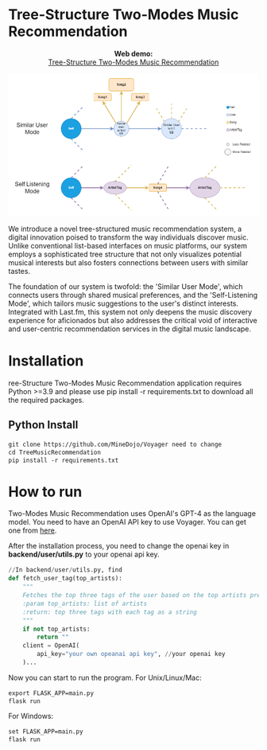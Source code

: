 # Tree-Structure Two-Modes Music Recommendation
<p align="center">
  <b>Web demo:</b><br>
  <a href="http://52.91.131.179/">Tree-Structure Two-Modes Music Recommendation</a> 
</p>



![alt text](Images/TreeMusicRecommendation_structure_v1_white.png)

We introduce a novel tree-structured music recommendation system, a digital innovation poised to transform the way individuals discover music. Unlike conventional list-based interfaces on music platforms, our system employs a sophisticated tree structure that not only visualizes potential musical interests but also fosters connections between users with similar tastes.

The foundation of our system is twofold: the 'Similar User Mode', which connects users through shared musical preferences, and the 'Self-Listening Mode', which tailors music suggestions to the user's distinct interests. Integrated with Last.fm, this system not only deepens the music discovery experience for aficionados but also addresses the critical void of interactive and user-centric recommendation services in the digital music landscape.

Installation
============
ree-Structure Two-Modes Music Recommendation application requires Python >=3.9 and please use pip install -r requirements.txt to download all the required packages.

Python Install
--------------
```
git clone https://github.com/MineDojo/Voyager need to change
cd TreeMusicRecommendation
pip install -r requirements.txt
```


How to run
===============
Two-Modes Music Recommendation uses OpenAI's GPT-4 as the language model. You need to have an OpenAI API key to use Voyager. You
can get one from <a href="https://platform.openai.com/api-keys">here</a>.

After the installation process, you need to change the openai key in **backend/user/utils.py** to your openai api key.
```python
//In backend/user/utils.py, find
def fetch_user_tag(top_artists):
    """
    Fetches the top three tags of the user based on the top artists preference of a user
    :param top_artists: list of artists
    :return: top three tags with each tag as a string
    """
    if not top_artists:
        return ""
    client = OpenAI(
        api_key="your own opeanai api key", //your openai key
    )...
```
Now you can start to run the program.
For Unix/Linux/Mac:
```
export FLASK_APP=main.py
flask run
```
For Windows:
```
set FLASK_APP=main.py
flask run
```





